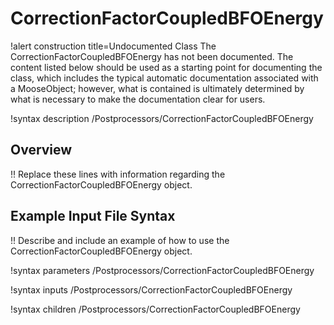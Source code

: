 # CorrectionFactorCoupledBFOEnergy

!alert construction title=Undocumented Class
The CorrectionFactorCoupledBFOEnergy has not been documented. The content listed below should be used as a starting point for
documenting the class, which includes the typical automatic documentation associated with a
MooseObject; however, what is contained is ultimately determined by what is necessary to make the
documentation clear for users.

!syntax description /Postprocessors/CorrectionFactorCoupledBFOEnergy

## Overview

!! Replace these lines with information regarding the CorrectionFactorCoupledBFOEnergy object.

## Example Input File Syntax

!! Describe and include an example of how to use the CorrectionFactorCoupledBFOEnergy object.

!syntax parameters /Postprocessors/CorrectionFactorCoupledBFOEnergy

!syntax inputs /Postprocessors/CorrectionFactorCoupledBFOEnergy

!syntax children /Postprocessors/CorrectionFactorCoupledBFOEnergy

